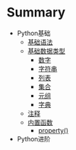# Summary

* Python基础
    * [基础语法](basic_grammar/basic_grammar.md)
    * [基础数据类型](basic_data_types/README.md)
        * [数字](basic_data_types/number.md)
        * [字符串](basic_data_types/string.md)
        * [列表](basic_data_types/list.md)
        * [集合](basic_data_types/set.md)
        * [元组](basic_data_types/tuple.md)
        * [字典](basic_data_types/dictionary.md)
    * [注释](comment/comment.md)
    * [内置函数](built-in_functions/README.md)
        * [property()](built-in_functions/property.md)
* Python进阶

